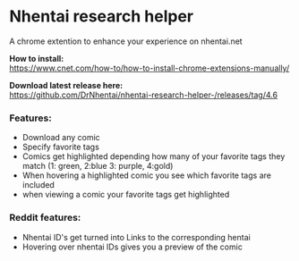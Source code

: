 # Nhentai research helper
A chrome extention to enhance your experience on nhentai.net

**How to install:**  
https://www.cnet.com/how-to/how-to-install-chrome-extensions-manually/

**Download latest release here:**  
https://github.com/DrNhentai/nhentai-research-helper-/releases/tag/4.6

### Features:

* Download any comic  
* Specify favorite tags  
* Comics get highlighted depending how many of your favorite tags they match (1: green, 2:blue 3: purple, 4:gold)  
* When hovering a highlighted comic you see which favorite tags are included  
* when viewing a comic your favorite tags get highlighted

### Reddit features:

* Nhentai ID's get turned into Links to the corresponding hentai  
* Hovering over nhentai IDs gives you a preview of the comic











  


